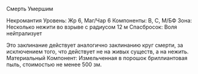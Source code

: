 
Смерть Умершим

Некромантия
Уровень: Жр 6, Маг/Чар 6
Компоненты: В, С, М/БФ
Зона: Несколько нежити во взрыве с
радиусом 12 м
Спасбросок: Воля нейтрализует

Это заклинание действует аналогично
заклинанию круг смерти, за исключением того, что действует не на живых
существ, а на нежить.
Материальный Компонент: Измельченная в порошок бриллиантовая пыль,
стоимостью не менее 500 зм.